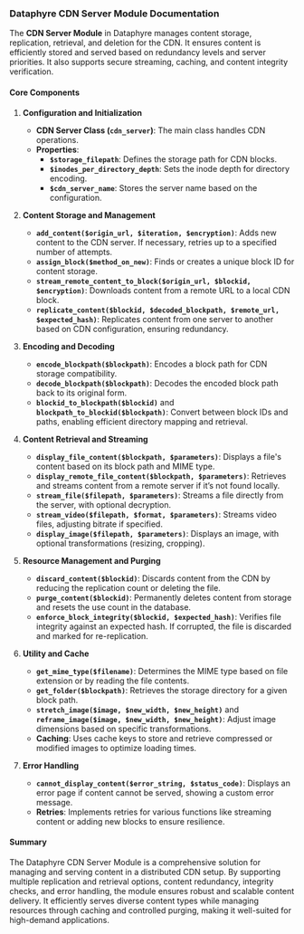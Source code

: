 ### Dataphyre CDN Server Module Documentation

The **CDN Server Module** in Dataphyre manages content storage, replication, retrieval, and deletion for the CDN. It ensures content is efficiently stored and served based on redundancy levels and server priorities. It also supports secure streaming, caching, and content integrity verification.

#### Core Components

1. **Configuration and Initialization**
   - **CDN Server Class (`cdn_server`)**: The main class handles CDN operations.
   - **Properties**:
     - **`$storage_filepath`**: Defines the storage path for CDN blocks.
     - **`$inodes_per_directory_depth`**: Sets the inode depth for directory encoding.
     - **`$cdn_server_name`**: Stores the server name based on the configuration.

2. **Content Storage and Management**
   - **`add_content($origin_url, $iteration, $encryption)`**: Adds new content to the CDN server. If necessary, retries up to a specified number of attempts.
   - **`assign_block($method_on_new)`**: Finds or creates a unique block ID for content storage.
   - **`stream_remote_content_to_block($origin_url, $blockid, $encryption)`**: Downloads content from a remote URL to a local CDN block.
   - **`replicate_content($blockid, $decoded_blockpath, $remote_url, $expected_hash)`**: Replicates content from one server to another based on CDN configuration, ensuring redundancy.

3. **Encoding and Decoding**
   - **`encode_blockpath($blockpath)`**: Encodes a block path for CDN storage compatibility.
   - **`decode_blockpath($blockpath)`**: Decodes the encoded block path back to its original form.
   - **`blockid_to_blockpath($blockid)`** and **`blockpath_to_blockid($blockpath)`**: Convert between block IDs and paths, enabling efficient directory mapping and retrieval.

4. **Content Retrieval and Streaming**
   - **`display_file_content($blockpath, $parameters)`**: Displays a file's content based on its block path and MIME type.
   - **`display_remote_file_content($blockpath, $parameters)`**: Retrieves and streams content from a remote server if it’s not found locally.
   - **`stream_file($filepath, $parameters)`**: Streams a file directly from the server, with optional decryption.
   - **`stream_video($filepath, $format, $parameters)`**: Streams video files, adjusting bitrate if specified.
   - **`display_image($filepath, $parameters)`**: Displays an image, with optional transformations (resizing, cropping).

5. **Resource Management and Purging**
   - **`discard_content($blockid)`**: Discards content from the CDN by reducing the replication count or deleting the file.
   - **`purge_content($blockid)`**: Permanently deletes content from storage and resets the use count in the database.
   - **`enforce_block_integrity($blockid, $expected_hash)`**: Verifies file integrity against an expected hash. If corrupted, the file is discarded and marked for re-replication.

6. **Utility and Cache**
   - **`get_mime_type($filename)`**: Determines the MIME type based on file extension or by reading the file contents.
   - **`get_folder($blockpath)`**: Retrieves the storage directory for a given block path.
   - **`stretch_image($image, $new_width, $new_height)`** and **`reframe_image($image, $new_width, $new_height)`**: Adjust image dimensions based on specific transformations.
   - **Caching**: Uses cache keys to store and retrieve compressed or modified images to optimize loading times.

7. **Error Handling**
   - **`cannot_display_content($error_string, $status_code)`**: Displays an error page if content cannot be served, showing a custom error message.
   - **Retries**: Implements retries for various functions like streaming content or adding new blocks to ensure resilience.

#### Summary

The Dataphyre CDN Server Module is a comprehensive solution for managing and serving content in a distributed CDN setup. By supporting multiple replication and retrieval options, content redundancy, integrity checks, and error handling, the module ensures robust and scalable content delivery. It efficiently serves diverse content types while managing resources through caching and controlled purging, making it well-suited for high-demand applications.